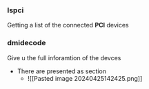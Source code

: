 ### lspci 
Getting a list of the connected **PCI** devices


### dmidecode 
Give u the full inforamtion of the devces 
- There are presented as section 
	- ![[Pasted image 20240425142425.png]]